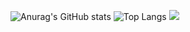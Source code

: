 ![Anurag's GitHub stats](https://github-readme-stats.vercel.app/api?username=shoober420&show_icons=true&theme=highcontrast) ![Top Langs](https://github-readme-stats.vercel.app/api/top-langs/?username=shoober420&layout=compact&theme=highcontrast)
![](https://komarev.com/ghpvc/?username=shoober420&color=green&style=plastic)
